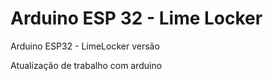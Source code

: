 # Arduino ESP 32 - Lime Locker
 
 Arduino ESP32 - LimeLocker versão 

 Atualização de trabalho com arduino
